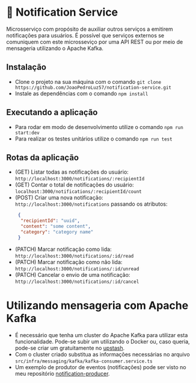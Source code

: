 # 🔔 Notification Service

Microsserviço com propósito de auxiliar outros serviços a emitirem notificações para usuários. É possível que serviços externos se comuniquem com este microsseviço por uma API REST ou por meio de mensageria utilizando o Apache Kafka.

## Instalação
- Clone o projeto na sua máquina com o comando `git clone https://github.com/JoaoPedroLuz57/notification-service.git`
- Instale as dependências com o comando `npm install`

## Executando a aplicação
- Para rodar em modo de desenvolvimento utilize o comando `npm run start:dev`
- Para realizar os testes unitários utilize o comando `npm run test`

## Rotas da aplicação

- (GET) Listar todas as notificações do usuário: `http://localhost:3000/notifications/:recipientId` 
- (GET) Contar o total de notificações do usuário: `localhost:3000/notifications/:recipientId/count`
- (POST) Criar uma nova notificação: `http://localhost:3000/notifications`
  passando os atributos: 
  ```json
   {
    "recipientId": "uuid",
    "content": "some content",
    "category": "category name"
   }
   ```
- (PATCH) Marcar notificação como lida: `http://localhost:3000/notifications/:id/read`
- (PATCH) Marcar notificação como não lida: `http://localhost:3000/notifications/:id/unread`
- (PATCH) Cancelar o envio de uma notificação: `http://localhost:3000/notifications/:id/cancel`

# Utilizando mensageria com Apache Kafka

- É necessário que tenha um cluster do Apache Kafka para utilizar esta funcionalidade. Pode-se subir um utilizando o Docker ou, caso queria, pode-se criar um gratuitamente no [upstash](https://upstash.com/).    
- Com o cluster criado substitua as informações necessárias no arquivo `src/infra/messaging/kafka/kafka-consumer.service.ts`
- Um exemplo de produtor de eventos (notificações) pode ser visto no meu repositório [notification-producer](https://github.com/JoaoPedroLuz57/notification-producer).
